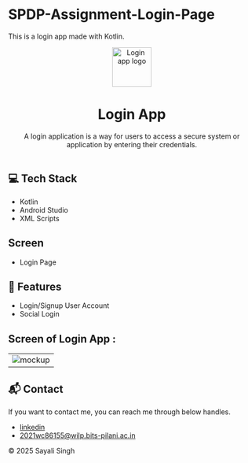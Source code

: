 # SPDP-Assignment-Login-Page

This is a login app made with Kotlin.

<p align="center">
  <a href="https://pallet-media.netlify.app/" rel="noopener" target="_blank"><img width="80" src="https://cdn-icons-png.flaticon.com/512/5087/5087579.png" alt="Login app logo"></a></p>
</p>

<h1 align="center"><b>Login App</b></h1>

<div align="center">
A login application is a way for users to access a secure system or application by entering their credentials.
</div><br/>


## 💻 Tech Stack

- Kotlin
- Android Studio
- XML Scripts


##  Screen
   - Login Page

## 🚀 Features
- Login/Signup User Account
- Social Login


## Screen of Login App :

<table>
  <tr>
    <td><img src="https://res.cloudinary.com/dr4buob8r/image/upload/v1739289534/images/kfl5ikzahajdahguh2bt.jpg" alt="mockup" /></td>
  </tr>
</table>
<h2>📬 Contact</h2>

If you want to contact me, you can reach me through below handles.

- [linkedin](https://www.linkedin.com/in/sayali-singh-3a210a1a3/)
- 2021wc86155@wilp.bits-pilani.ac.in

© 2025 Sayali Singh

